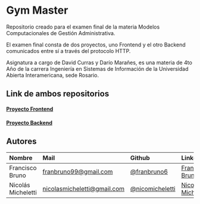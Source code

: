 # Gym Master

Repositorio creado para el examen final de la materia Modelos Computacionales de Gestión Administrativa.

El examen final consta de dos proyectos, uno Frontend y el otro Backend comunicados entre sí a través del protocolo HTTP.

Asignatura a cargo de David Curras y Darío Marañes, es una materia de 4to Año de la carrera Ingeniería en Sistemas de Información de la Universidad Abierta Interamericana, sede Rosario.

## Link de ambos repositorios

#### [Proyecto Frontend](https://github.com/franbruno6/MCGA-CLIENT)
#### [Proyecto Backend](https://github.com/nicomicheletti/MCGA-SERVER)

## Autores

| Nombre | Mail     | Github                | LinkedIn                |
| :-------- | :------- | :------------------------- | :------------------------- |
| Francisco Bruno | franbruno99@gmail.com | [@franbruno6](https://github.com/franbruno6) | [Francisco Bruno](https://www.linkedin.com/in/franbruno6/) |
| Nicolás Micheletti | nicolasmicheletti@gmail.com | [@nicomicheletti](https://github.com/nicomicheletti) | [Nicolás Micheletti](https://www.linkedin.com/in/namicheletti//) |
